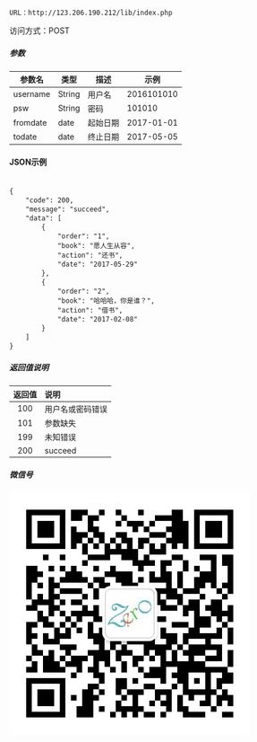 
```
URL：http://123.206.190.212/lib/index.php
```
访问方式：POST

##### 参数
参数名     | 类型    |  描述  |示例
---|---|---|---
|username|String|用户名|2016101010|
|psw|String|密码|101010|
|fromdate|date|起始日期|2017-01-01|
|todate|date|终止日期|2017-05-05|


#### JSON示例
```

{
    "code": 200,
    "message": "succeed",
    "data": [
        {
            "order": "1",
            "book": "愿人生从容",
            "action": "还书",
            "date": "2017-05-29"
        },
        {
            "order": "2",
            "book": "哈哈哈，你是谁？",
            "action": "借书",
            "date": "2017-02-08"
        }
    ]
}

```

##### 返回值说明
|返回值    |说明         |
|:-------------:|:-------------|
|100	   |用户名或密码错误	 |
|101	   |参数缺失	 |
|199        |未知错误|
|200       |succeed	 |

##### 微信号
![image](./Qr_code.jpg)
